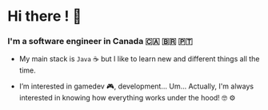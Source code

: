 # Hi there ! 👋

### I'm a software engineer in Canada :canada: :brazil: :portugal: 

+ My main stack is `Java` :coffee: but I like to learn new and different things all the time.

+ I’m interested in gamedev :video_game:, development... Um...
  Actually, I'm always interested in knowing how everything works under the hood! :nerd_face: :gear:
